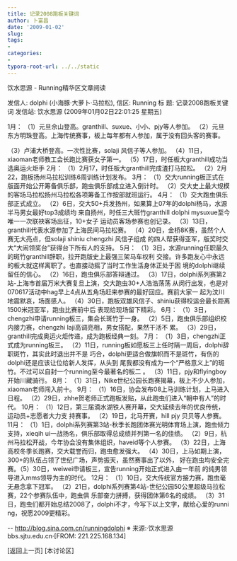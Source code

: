 ```yaml
---
title: 记录2008跑板关键词
author: 卜富昌
date: '2009-01-02'
slug: 
tags:
- 
categories:
- 
typora-root-url: ../../static
---
```


饮水思源 - Running精华区文章阅读

发信人: dolphi (小海豚·大萝卜·马拉松), 信区: Running
标  题: 记录2008跑板关键词
发信站: 饮水思源 (2009年01月02日22:01:25 星期五)

1月：
（1）元旦佘山登高。granthill、suxue、小小、pjy等人参加。
（2）元旦东方明珠登高。上海传统赛事，板上每年都有人参加，属于没有回头客的赛事。

（3）卢浦大桥登高。一次性比赛，solaji 风信子等人参加。
（4）11日，xiaoman老师教工会长跑比赛获女子第一。
（5）17日，时任板大granthill成功当选奥运火炬手
2月：
（1）2月17，时任板大granthill完成渣打马拉松。
（2）2月22，跑板扬州马拉松训练6周训练计划发布。
3月：
（1）交大running板正式在版面开始公开筹备俱乐部，跑虫俱乐部成立进入倒计时。
（2）交大史上最大规模的客场马拉松扬州马拉松各项筹备工作按部就班运行。
4月：
（1）交大跑虫俱乐部正式成立。
（2）6日，交大50+兵发扬州，如果算上07年的dolphi杨马，水源半马男女最好top3成绩均
来自扬州，时任三大斑竹granthill dolphi mysuxue至今唯一一次联袂客场出征，10+女子
运动员客场参赛也创记录。
（3）13日，granthill代表水源参加了上海民间马拉松赛。
（4）20日，金桥8K赛，虽然个人赛无大亮点，但solaji shiniu  chengzhi  风信子组成
的四人帮获得亚军，版奖时交大“大闹领奖台”获得台下所有人的支持。
5月：
（1）3日，水源running任职最久的斑竹granthill辞职，拉开跑版史上最强三架马车权利
交接。许多跑友心中永远的板大就这样离职了。也直接动摇了当时工作生活身体正处于困
境的dolphi继续留任的信心。
（2）16日，跑虫俱乐部答辩通过。
（3）17日，dolphi系列赛第2站-上海市首届万米大赛复旦上演，交大跑虫30+人浩浩荡荡
从闵行出发，也是对070617活动中hag早上4点从五角场赶来参赛的最好回应。赛前大家一
起为汶川地震默哀，场面感人。
（4）30日，跑板双雄风信子、shiniu获得校运会最长距离1500米冠亚军，跑虫比赛前中后
表现给现场留下精彩。
6月：
（1）3日，chengzhi申请running板三，集会长斑竹于一身。
（2）5日，跑虫俱乐部组织校内接力赛，chengzhi laji高调亮相，男女搭配，果然干活不
累。
（3）29日，granthill完成奥运火炬传递，成为跑板经典一刻。
7月：
（1）3日，chengzhi正式成为running板三。
（2）11日，running板如愿板三上任时隔一周后，dolphi辞职斑竹，其实此时退出并不是
巧合，dolphi更适合做旗帜而不是斑竹，有伤的dolphi还是应该让位给新人发挥，从头到
尾我都没有成为一个“严格意义上”的斑竹。不过可以自封一个running至今最著名的板二
。
（3）11日，pjy和flyingboy开始川藏骑行。
8月：
（1）31日，Nike世纪公园长跑赛揭幕，板上不少人参加，xiaoman老师闯入前十。
9月：
（1）16日，协会发布08上马训练计划，上马进入日程。
（2）29日，zhhe贺老师正式跑板发贴，从此跑虫们进入“朝中有人”的时代。
10月：
（1）12日，第三届滴水湖铁人赛开幕，交大延续去年的优良传统，运动员+志愿者大力支
持赛事。
（2）19日，北马开赛，hill pjy 贝贝等人参赛。
11月：
（1）1日，dolphi系列赛第3站-秋季长跑团体赛光明体育场上演，跑虫倾力支持，xieqih
ui一战扬名，俱乐部取得总成绩并列第一名的佳绩。
（2）9日，杭州马拉松开战，今年协会没有集体组织，haveid等个人参赛。
（3）22日，上海高校冬季长跑赛，交大载誉而归，跑虫愈发强大。
（4）30日，上马如期上演，300+的队伍占领了世纪广场，声势振天，虽然赛事出了以外，
好在跑虫均安全完赛。（5）30日，weiwei申请板三，宣告running开始正式进入由一年前
的纯男领导进入mms领导为主的时代。
12月：
（1）10日，交大传统官方接力赛，跑虫毫无悬念拿下冠军。
（2）21日，dolphi系列赛第4站-世纪公园50公里超级马拉松赛，22个参赛队伍中，跑虫俱
乐部奋力拼搏，获得团体第6名的成绩。
（3）31日，跑虫们都开始总结2008了，dolphi不才，今写下以上文字，献给心爱的runni
ng，祝愿2009更精彩。






--
http://blog.sina.com.cn/runningdolphi
※ 来源:·饮水思源 bbs.sjtu.edu.cn·[FROM: 221.225.168.134]

[返回上一页] [本讨论区]